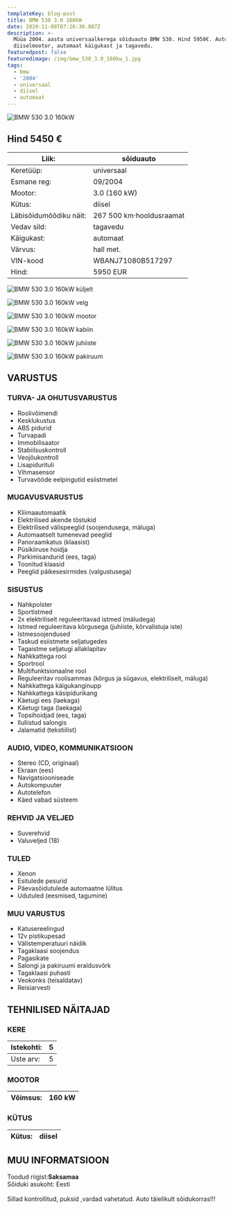 ```yaml
---
templateKey: blog-post
title: BMW 530 3.0 160kW
date: 2020-11-08T07:26:30.807Z
description: >-
  Müüa 2004. aasta universaalkerega sõiduauto BMW 530. Hind 5950€. Autol on
  diiselmootor, automaat käigukast ja tagavedu.
featuredpost: false
featuredimage: /img/bmw_530_3.0_160kw_1.jpg
tags:
  - bmw
  - '2004'
  - universaal
  - diisel
  - automaat
---
```

![BMW 530 3.0 160kW](/img/bmw_530_3.0_160kw_1.jpg "BMW 530 3.0 160kW")

## Hind 5450 €

<!--StartFragment-->

| Liik:                  | sõiduauto                |
| ---------------------- | ------------------------ |
| Keretüüp:              | universaal               |
| Esmane reg:            | 09/2004                  |
| Mootor:                | 3.0 (160 kW)             |
| Kütus:                 | diisel                   |
| Läbisõidumõõdiku näit: | 267 500 km·hooldusraamat |
| Vedav sild:            | tagavedu                 |
| Käigukast:             | automaat                 |
| Värvus:                | hall met.                |
| VIN-kood               | WBANJ71080B517297        |
| Hind:                  | 5950 EUR                 |

<!--EndFragment-->

![BMW 530 3.0 160kW küljelt](/img/bmw_530_3.0_160kw_2.jpg "BMW 530 3.0 160kW küljelt")

![BMW 530 3.0 160kW velg](/img/bmw_530_3.0_160kw_3.jpg "BMW 530 3.0 160kW velg")

![BMW 530 3.0 160kW mootor](/img/bmw_530_3.0_160kw_4.jpg "BMW 530 3.0 160kW mootor")

![BMW 530 3.0 160kW kabiin](/img/bmw_530_3.0_160kw_5.jpg "BMW 530 3.0 160kW kabiin")

![BMW 530 3.0 160kW juhiiste](/img/bmw_530_3.0_160kw_6.jpg "BMW 530 3.0 160kW juhiiste")

![BMW 530 3.0 160kW pakiruum](/img/bmw_530_3.0_160kw_8.jpg "BMW 530 3.0 160kW pakiruum")

<!--StartFragment-->

## VARUSTUS

### TURVA- JA OHUTUSVARUSTUS

* Roolivõimendi
* Kesklukustus
* ABS pidurid
* Turvapadi
* Immobilisaator
* Stabiilsuskontroll
* Veojõukontroll
* Lisapidurituli
* Vihmasensor
* Turvavööde eelpingutid esiistmetel

### MUGAVUSVARUSTUS

* Kliimaautomaatik
* Elektrilised akende tõstukid
* Elektrilised välispeeglid (soojendusega, mäluga)
* Automaatselt tumenevad peeglid
* Panoraamkatus (klaasist)
* Püsikiiruse hoidja
* Parkimisandurid (ees, taga)
* Toonitud klaasid
* Peeglid päikesesirmides (valgustusega)

### SISUSTUS

* Nahkpolster
* Sportistmed
* 2x elektriliselt reguleeritavad istmed (mäludega)
* Istmed reguleeritava kõrgusega (juhiiste, kõrvalistuja iste)
* Istmesoojendused
* Taskud esiistmete seljatugedes
* Tagaistme seljatugi allaklapitav
* Nahkkattega rool
* Sportrool
* Multifunktsionaalne rool
* Reguleeritav roolisammas (kõrgus ja sügavus, elektriliselt, mäluga)
* Nahkkattega käigukanginupp
* Nahkkattega käsipidurikang
* Käetugi ees (laekaga)
* Käetugi taga (laekaga)
* Topsihoidjad (ees, taga)
* Iluliistud salongis
* Jalamatid (tekstiilist)

### AUDIO, VIDEO, KOMMUNIKATSIOON

* Stereo (CD, originaal)
* Ekraan (ees)
* Navigatsiooniseade
* Autokompuuter
* Autotelefon
* Käed vabad süsteem

### REHVID JA VELJED

* Suverehvid
* Valuveljed (18)

### TULED

* Xenon
* Esitulede pesurid
* Päevasõidutulede automaatne lülitus
* Udutuled (eesmised, tagumine)

### MUU VARUSTUS

* Katusereelingud
* 12v pistikupesad
* Välistemperatuuri näidik
* Tagaklaasi soojendus
* Pagasikate
* Salongi ja pakiruumi eraldusvõrk
* Tagaklaasi puhasti
* Veokonks (teisaldatav)
* Reisiarvesti

## TEHNILISED NÄITAJAD

### KERE

| Istekohti: | 5   |
| ---------- | --- |
| Uste arv:  | 5   |

### MOOTOR

| Võimsus: | 160 kW |
| -------- | ------ |

### KÜTUS

| Kütus: | diisel |
| ------ | ------ |

## MUU INFORMATSIOON

Toodud riigist:**Saksamaa**\
Sõiduki asukoht: Eesti\
\
Sillad kontrollitud, puksid ,vardad vahetatud. Auto täielikult sõidukorras!!!

<!--EndFragment-->
